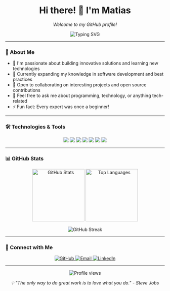 <h1 align="center">Hi there! 👋 I'm Matias</h1>

<p align="center">
  <em>Welcome to my GitHub profile!</em>
</p>

<p align="center">
  <img src="https://readme-typing-svg.herokuapp.com?font=Fira+Code&pause=1000&color=2E9EF7&center=true&vCenter=true&width=435&lines=Software+Developer;Problem+Solver;Continuous+Learner;Open+Source+Enthusiast" alt="Typing SVG" />
</p>

---

### 🚀 About Me

- 🔭 I'm passionate about building innovative solutions and learning new technologies
- 🌱 Currently expanding my knowledge in software development and best practices
- 👯 Open to collaborating on interesting projects and open source contributions
- 💬 Feel free to ask me about programming, technology, or anything tech-related
- ⚡ Fun fact: Every expert was once a beginner!

---

### 🛠️ Technologies & Tools

<p align="center">
  <img src="https://img.shields.io/badge/Code-JavaScript-informational?style=flat&logo=javascript&logoColor=white&color=2E9EF7" />
  <img src="https://img.shields.io/badge/Code-Python-informational?style=flat&logo=python&logoColor=white&color=2E9EF7" />
  <img src="https://img.shields.io/badge/Code-Java-informational?style=flat&logo=java&logoColor=white&color=2E9EF7" />
  <img src="https://img.shields.io/badge/Tools-Git-informational?style=flat&logo=git&logoColor=white&color=2E9EF7" />
  <img src="https://img.shields.io/badge/Tools-GitHub-informational?style=flat&logo=github&logoColor=white&color=2E9EF7" />
  <img src="https://img.shields.io/badge/Tools-Docker-informational?style=flat&logo=docker&logoColor=white&color=2E9EF7" />
  <img src="https://img.shields.io/badge/Editor-VSCode-informational?style=flat&logo=visual-studio-code&logoColor=white&color=2E9EF7" />
</p>

---

### 📊 GitHub Stats

<p align="center">
  <img src="https://github-readme-stats.vercel.app/api?username=Matias171314&show_icons=true&theme=tokyonight&hide_border=true" alt="GitHub Stats" height="165" />
  <img src="https://github-readme-stats.vercel.app/api/top-langs/?username=Matias171314&layout=compact&theme=tokyonight&hide_border=true" alt="Top Languages" height="165" />
</p>

<p align="center">
  <img src="https://github-readme-streak-stats.herokuapp.com/?user=Matias171314&theme=tokyonight&hide_border=true" alt="GitHub Streak" />
</p>

---

### 🤝 Connect with Me

<p align="center">
  <a href="https://github.com/Matias171314">
    <img src="https://img.shields.io/badge/GitHub-Matias171314-181717?style=for-the-badge&logo=github" alt="GitHub" />
  </a>
  <a href="mailto:your.email@example.com">
    <img src="https://img.shields.io/badge/Email-Contact%20Me-D14836?style=for-the-badge&logo=gmail&logoColor=white" alt="Email" />
  </a>
  <a href="https://linkedin.com/in/your-profile">
    <img src="https://img.shields.io/badge/LinkedIn-Connect-0077B5?style=for-the-badge&logo=linkedin" alt="LinkedIn" />
  </a>
</p>

---

<p align="center">
  <img src="https://komarev.com/ghpvc/?username=Matias171314&color=2E9EF7&style=flat-square&label=Profile+Views" alt="Profile views" />
</p>

<p align="center">
  <em>💡 "The only way to do great work is to love what you do." - Steve Jobs</em>
</p>
